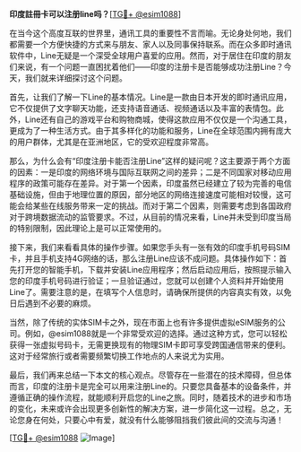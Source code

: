 **印度註冊卡可以注册line吗？**[[TG💪+ @esim1088](https://t.me/s/esim1088)]

在当今这个高度互联的世界里，通讯工具的重要性不言而喻。无论身处何地，我们都需要一个方便快捷的方式来与朋友、家人以及同事保持联系。而在众多即时通讯软件中，Line无疑是一个深受全球用户喜爱的应用。然而，对于居住在印度的朋友们来说，有一个问题一直困扰着他们——印度的注册卡是否能够成功注册Line？今天，我们就来详细探讨这个问题。

首先，让我们了解一下Line的基本情况。Line是一款由日本开发的即时通讯应用，它不仅提供了文字聊天功能，还支持语音通话、视频通话以及丰富的表情包。此外，Line还有自己的游戏平台和购物商城，使得这款应用不仅仅是一个沟通工具，更成为了一种生活方式。由于其多样化的功能和服务，Line在全球范围内拥有庞大的用户群体，尤其是在亚洲地区，它的受欢迎程度非常高。

那么，为什么会有“印度注册卡能否注册Line”这样的疑问呢？这主要源于两个方面的因素：一是印度的网络环境与国际互联网之间的差异；二是不同国家对移动应用程序的政策可能存在差异。对于第一个因素，印度虽然已经建立了较为完善的电信基础设施，但由于地理位置的原因，部分地区的网络连接速度可能相对较慢，这可能会给某些在线服务带来一定的挑战。而对于第二个因素，则需要考虑到各国政府对于跨境数据流动的监管要求。不过，从目前的情况来看，Line并未受到印度当局的特别限制，因此理论上是可以正常使用的。

接下来，我们来看看具体的操作步骤。如果您手头有一张有效的印度手机号码SIM卡，并且手机支持4G网络的话，那么注册Line应该不成问题。具体操作如下：首先打开您的智能手机，下载并安装Line应用程序；然后启动应用后，按照提示输入您的印度手机号码进行验证；一旦验证通过，您就可以创建个人资料并开始使用Line了。需要注意的是，在填写个人信息时，请确保所提供的内容真实有效，以免日后遇到不必要的麻烦。

当然，除了传统的实体SIM卡之外，现在市面上也有许多提供虚拟eSIM服务的公司。例如，@esim1088就是一个非常受欢迎的选择。通过这种方式，您可以轻松获得一张虚拟号码卡，无需更换现有的物理SIM卡即可享受跨国通信带来的便利。这对于经常旅行或者需要频繁切换工作地点的人来说尤为实用。

最后，我们再来总结一下本文的核心观点。尽管存在一些潜在的技术障碍，但总体而言，印度的注册卡是完全可以用来注册Line的。只要您具备基本的设备条件，并遵循正确的操作流程，就能顺利开启您的Line之旅。同时，随着技术的进步和市场的变化，未来或许会出现更多创新性的解决方案，进一步简化这一过程。总之，无论您身在何处，只要心中有爱，就没有什么能够阻挡我们彼此间的交流与沟通！

[[TG💪+ @esim1088](https://t.me/s/esim1088) ![Image](https://i.postimg.cc/4NQfJmqS/Snipaste-2025-05-13-00-14-12.png)]